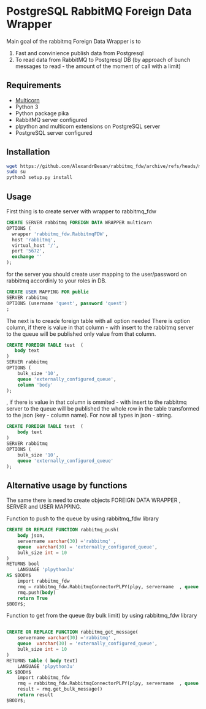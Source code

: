 # PostgreSQL RabbitMQ Foreign Data Wrapper

Main goal of the rabbitmq Foreign Data Wrapper is to 
1. Fast and convinience publish data from Postgresql 
2. To read data from RabbitMQ to Postgresql DB (by approach of bunch messages to read - the amount of the moment of call with a limit)

## Requirements

- [Multicorn](http://multicorn.org/) 
- Python 3 
- Python package pika 
- RabbitMQ server configured   
- plpython and multicorn extensions on PostgreSQL server
- PostgreSQL server configured
## Installation

```bash 
wget https://github.com/AlexandrBesan/rabbitmq_fdw/archive/refs/heads/main.zip
sudo su
python3 setup.py install
```
## Usage
First thing is to create server with wrapper to rabbitmq_fdw
```sql 
CREATE SERVER rabbitmq FOREIGN DATA WRAPPER multicorn
OPTIONS (
  wrapper 'rabbitmq_fdw.RabbitmqFDW',
  host 'rabbitmq',
  virtual_host '/',
  port '5672',
  exchange ''
);

```
for the server you should create user mapping to the user/password on rabbitmq accordinly to your roles in DB.
```sql 
CREATE USER MAPPING FOR public
SERVER rabbitmq
OPTIONS (username 'quest', password 'quest')
;
```

The next is to creade foreign table with all option needed 
There is option column, if there is value in that column - with insert to the rabbitmq server to the queue will be published only value from that column. 
```sql 
CREATE FOREIGN TABLE test  (
   body text
)
SERVER rabbitmq
OPTIONS ( 
    bulk_size '10',
    queue 'externally_configured_queue', 
    column 'body'
);
```
, if there is value in that column is ommited  - with insert to the rabbitmq server to the queue will be published  the whole row in the table transformed to the json (key - column name). For now all types in json - string. 
```sql 
CREATE FOREIGN TABLE test  (
    body text
)
SERVER rabbitmq
OPTIONS ( 
    bulk_size '10',
    queue 'externally_configured_queue'
);
```

## Alternative usage by functions 

The same there is need to create objects FOREIGN DATA WRAPPER , SERVER and USER MAPPING. 

Function to push to the queue by using rabbitmq_fdw library 
```sql 
CREATE OR REPLACE FUNCTION rabbitmq_push(
    body json,
    servername varchar(30) ='rabbitmq' ,
    queue  varchar(30) = 'externally_configured_queue',
    bulk_size int = 10
)
RETURNS bool
    LANGUAGE 'plpython3u'
AS $BODY$
    import rabbitmq_fdw
    rmq = rabbitmq_fdw.RabbitmqConnectorPLPY(plpy, servername  , queue , bulk_size)
    rmq.push(body)
    return True
$BODY$;

```


Function to get from the queue (by bulk limit) by using rabbitmq_fdw library 
```sql 

CREATE OR REPLACE FUNCTION rabbitmq_get_message(
    servername varchar(30) ='rabbitmq' ,
    queue  varchar(30) = 'externally_configured_queue',
    bulk_size int = 10
)
RETURNS table ( body text)
    LANGUAGE 'plpython3u'
AS $BODY$
    import rabbitmq_fdw
    rmq = rabbitmq_fdw.RabbitmqConnectorPLPY(plpy, servername  , queue , bulk_size)
    result = rmq.get_bulk_message()
    return result
$BODY$;

``` 
